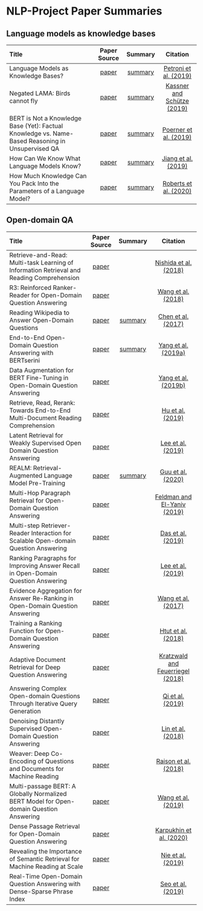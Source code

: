 # NLP-Project Paper Summaries


## Language models as knowledge bases


| Title | Paper Source | Summary |  Citation |
| :----- | :-------: | :-----: | :----: |
| Language Models as Knowledge Bases? | [paper](https://www.aclweb.org/anthology/D19-1250/) | [summary](https://github.com/pbmstrk/NLP-Project-Paper-Summaries/blob/master/summaries/Language%20Models%20as%20Knowledge%20Bases%3F/summary.md) | [Petroni et al. (2019)](https://github.com/pbmstrk/NLP-Project-Paper-Summaries/blob/master/summaries/Language%20Models%20as%20Knowledge%20Bases%3F/citation.bib)|
| Negated LAMA: Birds cannot fly | [paper](https://arxiv.org/abs/1911.03343) | [summary](https://github.com/pbmstrk/NLP-Project-Paper-Summaries/blob/master/summaries/Negated%20LAMA%20-%20Birds%20cannot%20fly/summary.md) | [Kassner and Schütze (2019)](https://github.com/pbmstrk/NLP-Project-Paper-Summaries/blob/master/summaries/Negated%20LAMA%20-%20Birds%20cannot%20fly/citation.bib) |
| BERT is Not a Knowledge Base (Yet): Factual Knowledge vs. Name-Based Reasoning in Unsupervised QA | [paper](https://arxiv.org/abs/1911.03681) | [summary](https://github.com/pbmstrk/NLP-Project-Paper-Summaries/blob/master/summaries/BERT%20is%20Not%20a%20Knowledge%20Base%20(Yet)%20-%20Factual%20Knowledge%20vs.%20Name-Based%20Reasoning%20in%20Unsupervised%20QA/summary.md) | [Poerner et al. (2019)](https://github.com/pbmstrk/NLP-Project-Paper-Summaries/blob/master/summaries/BERT%20is%20Not%20a%20Knowledge%20Base%20(Yet)%20-%20Factual%20Knowledge%20vs.%20Name-Based%20Reasoning%20in%20Unsupervised%20QA/citation.bib)|
| How Can We Know What Language Models Know? | [paper](https://arxiv.org/abs/1911.12543) | [summary](https://github.com/pbmstrk/NLP-Project-Paper-Summaries/blob/master/summaries/How%20Can%20We%20Know%20What%20Language%20Models%20Know%3F/summary.md) | [Jiang et al. (2019)](https://github.com/pbmstrk/NLP-Project-Paper-Summaries/blob/master/summaries/How%20Can%20We%20Know%20What%20Language%20Models%20Know%3F/citation.bib) |
| How Much Knowledge Can You Pack Into the Parameters of a Language Model? | [paper](https://arxiv.org/abs/2002.08910) | [summary](https://github.com/pbmstrk/NLP-Project-Paper-Summaries/blob/master/summaries/How%20Much%20Knowledge%20Can%20You%20Pack%20Into%20the%20Parameters%20of%20a%20Language%20Model%3F/summary.md) | [Roberts et al. (2020)](https://github.com/pbmstrk/NLP-Project-Paper-Summaries/blob/master/summaries/How%20Much%20Knowledge%20Can%20You%20Pack%20Into%20the%20Parameters%20of%20a%20Language%20Model%3F/citation.bib) |

## Open-domain QA

| Title | Paper Source | Summary |  Citation |
| :----- | :-------: | :-----: |  :----: |
| Retrieve-and-Read: Multi-task Learning of Information Retrieval and Reading Comprehension | [paper](https://dl.acm.org/doi/10.1145/3269206.3271702) | | [Nishida et al. (2018)](https://github.com/pbmstrk/NLP-Project-Paper-Summaries/blob/master/summaries/Retrieve-and-Read%20-%20Multi-task%20Learning%20of%20Information%20Retrieval%20and%20Reading%20Comprehension/citation.bib)|
| R3: Reinforced Ranker-Reader for Open-Domain Question Answering | [paper](https://www.aaai.org/ocs/index.php/AAAI/AAAI18/paper/view/16712) | | [Wang et al. (2018)](https://github.com/pbmstrk/NLP-Project-Paper-Summaries/blob/master/summaries/R3%20-%20Reinforced%20Ranker-Reader%20for%20Open-Domain%20Question%20Answering/citation.bib)| 
| Reading Wikipedia to Answer Open-Domain Questions | [paper](https://www.aclweb.org/anthology/P17-1171/) | [summary](https://github.com/pbmstrk/NLP-Project-Paper-Summaries/blob/master/summaries/Reading%20Wikipedia%20to%20Answer%20Open-Domain%20Questions/summary.md) | [Chen et al. (2017)](https://github.com/pbmstrk/NLP-Project-Paper-Summaries/blob/master/summaries/Reading%20Wikipedia%20to%20Answer%20Open-Domain%20Questions/citation.bib)|
| End-to-End Open-Domain Question Answering with BERTserini | [paper](https://arxiv.org/abs/1902.01718)| [summary](https://github.com/pbmstrk/NLP-Project-Paper-Summaries/blob/master/summaries/End-to-End%20Open-Domain%20Question%20Answering%20with%20BERTserini/summary.md) | [Yang et al. (2019a)](https://github.com/pbmstrk/NLP-Project-Paper-Summaries/blob/master/summaries/End-to-End%20Open-Domain%20Question%20Answering%20with%20BERTserini/citation.bib) | 
| Data Augmentation for BERT Fine-Tuning in Open-Domain Question Answering| [paper](https://arxiv.org/abs/1904.06652)| | [Yang et al. (2019b)](https://github.com/pbmstrk/NLP-Project-Paper-Summaries/blob/master/summaries/Data%20Augmentation%20for%20BERT%20Fine-Tuning%20in%20Open-Domain%20QA/citation.bib) |
| Retrieve, Read, Rerank: Towards End-to-End Multi-Document Reading Comprehension| [paper](https://www.aclweb.org/anthology/P19-1221/)| | [Hu et al. (2019)](https://github.com/pbmstrk/NLP-Project-Paper-Summaries/blob/master/summaries/Retrieve-and-Read%20-%20Multi-task%20Learning%20of%20Information%20Retrieval%20and%20Reading%20Comprehension/citation.bib) |
| Latent Retrieval for Weakly Supervised Open Domain Question Answering | [paper](https://www.aclweb.org/anthology/P19-1612/)|  | [Lee et al. (2019)](https://github.com/pbmstrk/NLP-Project-Paper-Summaries/blob/master/summaries/Latent%20Retrieval%20for%20Weakly%20Supervised%20Open%20Domain%20Question%20Answering/citation.bib) |
| REALM: Retrieval-Augmented Language Model Pre-Training| [paper](https://arxiv.org/abs/2002.08909)| [summary](https://github.com/pbmstrk/NLP-Project-Paper-Summaries/blob/master/summaries/REALM%20-%20Retrieval-Augmented%20Language%20Model%20Pre-Training/summary.md) | [Guu et al. (2020)](https://github.com/pbmstrk/NLP-Project-Paper-Summaries/blob/master/summaries/REALM%20-%20Retrieval-Augmented%20Language%20Model%20Pre-Training/citation.bib) |
| Multi-Hop Paragraph Retrieval for Open-Domain Question Answering| [paper](https://www.aclweb.org/anthology/P19-1222/) | | [Feldman and El-Yaniv (2019)](https://github.com/pbmstrk/NLP-Project-Paper-Summaries/blob/master/summaries/Multi-Hop%20Paragraph%20Retrieval%20for%20Open-Domain%20Question%20Answering/citation.bib) |
| Multi-step Retriever-Reader Interaction for Scalable Open-domain Question Answering | [paper](https://arxiv.org/abs/1905.05733) | | [Das et al. (2019)](https://github.com/pbmstrk/NLP-Project-Paper-Summaries/blob/master/summaries/Multi-step%20Retriever-Reader%20Interaction%20for%20Scalable%20Open-domain%20Question%20Answering/citation.bib)|
| Ranking Paragraphs for Improving Answer Recall in Open-Domain Question Answering | [paper](https://www.aclweb.org/anthology/D18-1053/) | | [Lee et al. (2019)](https://github.com/pbmstrk/NLP-Project-Paper-Summaries/blob/master/summaries/Ranking%20Paragraphs%20for%20Improving%20Answer%20Recall%20in%20Open-Domain%20Question%20Answering/citation.bib) |
| Evidence Aggregation for Answer Re-Ranking in Open-Domain Question Answering | [paper](https://arxiv.org/abs/1711.05116) | | [Wang et al. (2017)](https://github.com/pbmstrk/NLP-Project-Paper-Summaries/blob/master/summaries/Evidence%20Aggregation%20for%20Answer%20Re-Ranking%20in%20Open-Domain%20Question%20Answering/citation.bib) |
| Training a Ranking Function for Open-Domain Question Answering | [paper](https://www.aclweb.org/anthology/N18-4017/) | | [Htut et al. (2018)](https://github.com/pbmstrk/NLP-Project-Paper-Summaries/blob/master/summaries/Training%20a%20Ranking%20Function%20for%20Open-Domain%20Question%20Answering/citation.bib) |
| Adaptive Document Retrieval for Deep Question Answering | [paper](https://www.aclweb.org/anthology/D18-1055/) | | [Kratzwald and Feuerriegel (2018)](https://github.com/pbmstrk/NLP-Project-Paper-Summaries/blob/master/summaries/Adaptive%20Document%20Retrieval%20for%20Deep%20Question%20Answering/citation.bib)|
| Answering Complex Open-domain Questions Through Iterative Query Generation | [paper](https://www.aclweb.org/anthology/D19-1261/) | | [Qi et al. (2019)](https://github.com/pbmstrk/NLP-Project-Paper-Summaries/blob/master/summaries/Answering%20Complex%20Open-domain%20Questions%20Through%20Iterative%20Query%20Generation/citation.bib)|
| Denoising Distantly Supervised Open-Domain Question Answering | [paper](https://www.aclweb.org/anthology/P18-1161/) | | [Lin et al. (2018)](https://github.com/pbmstrk/NLP-Project-Paper-Summaries/blob/master/summaries/Denoising%20Distantly%20Supervised%20Open-Domain%20Question%20Answering/citation.bib)|
| Weaver: Deep Co-Encoding of Questions and Documents for Machine Reading | [paper](https://arxiv.org/abs/1804.10490) | | [Raison et al. (2018)](https://github.com/pbmstrk/NLP-Project-Paper-Summaries/blob/master/summaries/Weaver%20-%20Deep%20Co-Encoding%20of%20Questions%20and%20Documents%20for%20Machine%20Reading/citation.bib)|
| Multi-passage BERT: A Globally Normalized BERT Model for Open-domain Question Answering| [paper](https://www.aclweb.org/anthology/D19-1599/) | | [Wang et al. (2019)](https://github.com/pbmstrk/NLP-Project-Paper-Summaries/blob/master/summaries/Multi-passage%20BERT%20-%20A%20Globally%20Normalized%20BERT%20Model%20for%20Open-domain%20Question%20Answering/citation.bib) |
| Dense Passage Retrieval for Open-Domain Question Answering | [paper](https://arxiv.org/abs/2004.04906) | | [Karpukhin et al. (2020)](https://github.com/pbmstrk/NLP-Project-Paper-Summaries/blob/master/summaries/Dense%20Passage%20Retrieval%20for%20Open-Domain%20Question%20Answering/citation.bib) |
| Revealing the Importance of Semantic Retrieval for Machine Reading at Scale | [paper](https://www.aclweb.org/anthology/D19-1258/) | | [Nie et al. (2019)](https://github.com/pbmstrk/NLP-Project-Paper-Summaries/blob/master/summaries/Revealing%20the%20Importance%20of%20Semantic%20Retrieval%20for%20Machine%20Reading%20at%20Scale/citation.bib) |
| Real-Time Open-Domain Question Answering with Dense-Sparse Phrase Index | [paper](https://www.aclweb.org/anthology/P19-1436/) | | [Seo et al. (2019)](https://github.com/pbmstrk/NLP-Project-Paper-Summaries/blob/master/summaries/Real-Time%20Open-Domain%20Question%20Answering%20with%20Dense-Sparse%20Phrase%20Index/citation.bib) |







